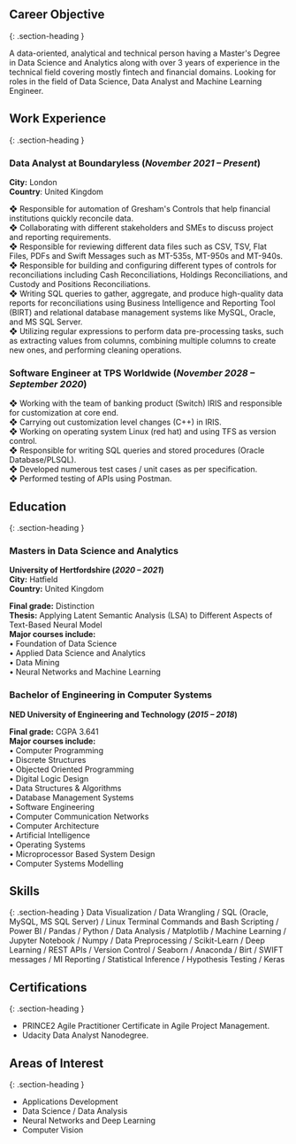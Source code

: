 
## Career Objective
{: .section-heading }

A data-oriented, analytical and technical person having a Master's Degree in Data Science and Analytics 
along with over 3 years of experience in the technical field covering mostly fintech and financial 
domains. Looking for roles in the field of Data Science, Data Analyst and Machine Learning Engineer.

## Work Experience
{: .section-heading }
### Data Analyst at Boundaryless (_November 2021 – Present_)
**City:** <i class="fas fa-city"></i>London  
**Country**: United Kingdom  

❖ Responsible for automation of Gresham's Controls that help financial institutions quickly reconcile data.  
❖ Collaborating with different stakeholders and SMEs to discuss project and reporting requirements.  
❖ Responsible for reviewing different data files such as CSV, TSV, Flat Files, PDFs and Swift Messages such as MT-535s, MT-950s and MT-940s.  
❖ Responsible for building and configuring different types of controls for reconciliations including Cash Reconciliations, Holdings Reconciliations, and Custody and Positions Reconciliations.  
❖ Writing SQL queries to gather, aggregate, and produce high-quality data reports for reconciliations using Business Intelligence and Reporting Tool (BIRT) and relational database management systems like MySQL, Oracle, and MS SQL Server.  
❖ Utilizing regular expressions to perform data pre-processing tasks, such as extracting values from columns, combining multiple columns to create new ones, and performing cleaning operations.  


### Software Engineer at TPS Worldwide (_November 2028 – September 2020_)
❖ Working with the team of banking product (Switch) IRIS and responsible for customization at core end.  
❖ Carrying out customization level changes (C++) in IRIS.  
❖ Working on operating system Linux (red hat) and using TFS as version control.  
❖ Responsible for writing SQL queries and stored procedures (Oracle Database/PLSQL).  
❖ Developed numerous test cases / unit cases as per specification.  
❖ Performed testing of APIs using Postman.  

## Education
{: .section-heading }
### Masters in Data Science and Analytics 
**University of Hertfordshire (_2020 – 2021_)**  
**City:** Hatfield  
**Country:** United Kingdom  

**Final grade:** Distinction   
**Thesis:** Applying Latent Semantic Analysis (LSA) to Different Aspects of Text-Based Neural Model   
**Major courses include:**  
• Foundation of Data Science  
• Applied Data Science and Analytics  
• Data Mining  
• Neural Networks and Machine Learning  

### Bachelor of Engineering in Computer Systems
**NED University of Engineering and Technology (_2015 – 2018_)**  

**Final grade:** CGPA 3.641  
**Major courses include:**  
• Computer Programming  
• Discrete Structures  
• Objected Oriented Programming  
• Digital Logic Design  
• Data Structures & Algorithms  
• Database Management Systems  
• Software Engineering  
• Computer Communication Networks  
• Computer Architecture  
• Artificial Intelligence  
• Operating Systems  
• Microprocessor Based System Design  
• Computer Systems Modelling  

## Skills
{: .section-heading }
Data Visualization / Data Wrangling / SQL (Oracle, MySQL, MS SQL Server) / Linux Terminal Commands and Bash Scripting / Power BI / Pandas / Python / Data Analysis / Matplotlib / Machine Learning / Jupyter Notebook / Numpy / Data Preprocessing / Scikit-Learn / Deep Learning / REST APIs / Version Control / Seaborn / Anaconda / Birt / SWIFT messages / MI Reporting / Statistical Inference / Hypothesis Testing / Keras  

## Certifications
{: .section-heading }
- PRINCE2 Agile Practitioner Certificate in Agile Project Management.  
- Udacity Data Analyst Nanodegree.  

## Areas of Interest
{: .section-heading }
- Applications Development  
- Data Science / Data Analysis  
- Neural Networks and Deep Learning  
- Computer Vision  

